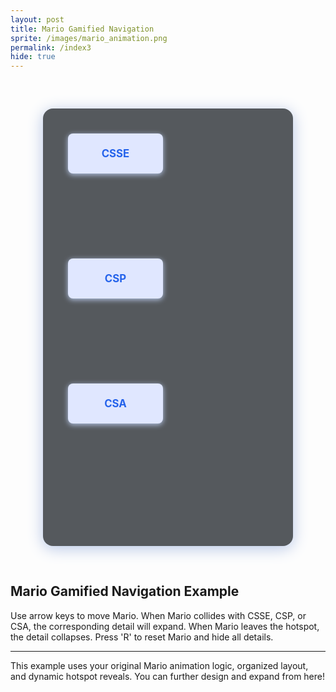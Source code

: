 ```yaml
---
layout: post 
title: Mario Gamified Navigation
sprite: /images/mario_animation.png
permalink: /index3
hide: true
---
```


<!-- Container for Mario and hotspots/details -->
<div id="game-area" style="position: relative; width: 400px; height: 700px; margin: 60px auto;">
  <!-- Mario sprite -->
  <p id="mario" class="sprite"></p>

  <!-- Hotspot text elements -->
  <div id="hotspot-csse" class="hotspot" style="top: 40px; left: 40px;">CSSE</div>
  <div id="hotspot-csp" class="hotspot" style="top: 240px; left: 40px;">CSP</div>
  <div id="hotspot-csa" class="hotspot" style="top: 440px; left: 40px;">CSA</div>

  <!-- Detail sections -->
  <div id="section-csse" class="detail-section" style="top: 40px; left: 200px;">  
    <h3>CSSE Detail</h3>
    <p>Computer Science and Software Engineering: JavaScript, OOP, algorithmic thinking, game dev projects.</p>
  </div>
  <div id="section-csp" class="detail-section" style="top: 240px; left: 200px;">
    <h3>CSP Detail</h3>
    <p>Computer Science Principles: Python, algorithms, data, networks, impact of computing.</p>
  </div>
  <div id="section-csa" class="detail-section" style="top: 440px; left: 200px;">
    <h3>CSA Detail</h3>
    <p>AP Computer Science A: Java, data structures, recursion, team projects, AP prep.</p>
  </div>
</div>

<style>
#game-area {
  position: relative;
  width: 400px;
  height: 700px;
  margin: 60px auto;
  background: #55595dff;
  border-radius: 16px;
  box-shadow: 0 4px 24px #b6c6e6;
}
.sprite {
  height: 256px;
  width: 256px;
  background-image: url('/images/mario_animation.png');
  background-repeat: no-repeat;
  position: absolute;
  top: 20px;
  left: 20px;
  background-position: 0px 0px;
  z-index: 3;
  transform: scale(0.25);
  transform-origin: top left;
}
.hotspot {
  position: absolute;
  width: 120px;
  height: 48px;
  font-weight: bold;
  color: #2563eb;
  background: #e0e7ff;
  padding: 8px 16px;
  border-radius: 8px;
  z-index: 2;
  font-size: 1.2em;
  box-shadow: 0 2px 8px #b6c6e6;
  text-align: center;
  display: flex;
  align-items: center;
  justify-content: center;
}
.detail-section {
  position: absolute;
  display: none;
  border: 2px solid #2563eb;
  padding: 16px;
  background: #2758dfff;
  max-width: 160px;
  min-height: 48px;
  border-radius: 8px;
  z-index: 1;
}
</style>

<script>
// Mario animation metadata
var mario_metadata = {
  Rest:   {row: 0,  col: 0,  frames: 15},
  RestL:  {row: 1,  col: 0,  frames: 15},
  Walk:   {row: 2,  col: 0,  frames: 8},
  Tada:   {row: 2,  col: 11, frames: 3},
  WalkL:  {row: 3,  col: 0,  frames: 8},
  TadaL:  {row: 3,  col: 11, frames: 3},
  Run1:   {row: 4,  col: 0,  frames: 15},
  Run1L:  {row: 5,  col: 0,  frames: 15},
  Run2:   {row: 6,  col: 0,  frames: 15},
  Run2L:  {row: 7,  col: 0,  frames: 15},
  Puff:   {row: 8,  col: 0,  frames: 15},
  PuffL:  {row: 9,  col: 0,  frames: 15},
  Cheer:  {row: 10, col: 0,  frames: 15},
  CheerL: {row: 11, col: 0,  frames: 15},
  Flip:   {row: 12, col: 0,  frames: 15},
  FlipL:  {row: 13, col: 0,  frames: 15}
};

class Mario {
  constructor(meta_data) {
    this.tID = null;
    this.positionX = 40;
    this.positionY = 40;
    this.currentSpeed = 0;
    this.marioElement = document.getElementById("mario");
    this.pixels = 256;
    this.interval = 100;
    this.obj = meta_data;
    this.marioElement.style.position = "absolute";
    this.moving = false;
    this.direction = {x: 0, y: 0};
    this.hotspots = [
      {id: 'hotspot-csse', section: 'section-csse'},
      {id: 'hotspot-csp', section: 'section-csp'},
      {id: 'hotspot-csa', section: 'section-csa'}
    ];
    this.activeSection = null;
    this.currentAnim = 'Rest';
  }

  animate(animName, speed) {
    let frame = 0;
    const obj = this.obj[animName];
    const row = obj.row * this.pixels;
    this.currentAnim = animName;
    this.currentSpeed = speed;
    this.stopAnimate();
    this.tID = setInterval(() => {
      const col = (frame + obj.col) * this.pixels;
      this.marioElement.style.backgroundPosition = `-${col}px -${row}px`;
      this.positionX += speed * this.direction.x;
      this.positionY += speed * this.direction.y;
      this.marioElement.style.left = `${this.positionX}px`;
      this.marioElement.style.top = `${this.positionY}px`;
      frame = (frame + 1) % obj.frames;
      this.checkHotspots();
    }, this.interval);
  }

  startWalkingRight() {
    this.direction = {x: 1, y: 0};
    this.animate("Walk", 8);
  }
  startWalkingLeft() {
    this.direction = {x: -1, y: 0};
    this.animate("WalkL", 8);
  }
  startWalkingDown() {
    this.direction = {x: 0, y: 1};
    this.animate("Walk", 8);
  }
  startWalkingUp() {
    this.direction = {x: 0, y: -1};
    this.animate("Walk", 8);
  }
  startResting() {
    this.direction = {x: 0, y: 0};
    this.animate("Rest", 0);
  }
  stopAnimate() {
    clearInterval(this.tID);
    this.tID = null;
  }

  checkHotspots() {
      let collided = false;
      // Mario is visually scaled down, so collision box must be scaled too
      const scale = 0.25;
      for (const h of this.hotspots) {
        const el = document.getElementById(h.id);
        const hx = el.offsetLeft;
        const hy = el.offsetTop;
        const hw = el.offsetWidth;
        const hh = el.offsetHeight;
        const mx = this.positionX;
        const my = this.positionY;
        const mw = this.marioElement.offsetWidth * scale;
        const mh = this.marioElement.offsetHeight * scale;
        if (
          mx < hx + hw &&
          mx + mw > hx &&
          my < hy + hh &&
          my + mh > hy
        ) {
          document.getElementById(h.section).style.display = 'block';
          this.activeSection = h.section;
          collided = true;
        } else {
          document.getElementById(h.section).style.display = 'none';
        }
      }
      if (!collided) {
        this.activeSection = null;
      }
  }

  reset() {
    this.stopAnimate();
    this.positionX = 40;
    this.positionY = 40;
    this.marioElement.style.left = `40px`;
    this.marioElement.style.top = `40px`;
    for (const h of this.hotspots) {
      document.getElementById(h.section).style.display = 'none';
    }
    this.activeSection = null;
    this.startResting();
  }
}

const mario = new Mario(mario_metadata);

// Key press/release controls
window.addEventListener("keydown", (event) => {
  if (event.repeat) return;
  if (event.key === "ArrowRight" || event.key === "d" || event.key === "D") {
    mario.startWalkingRight();
  }
  if (event.key === "ArrowLeft" || event.key === "a" || event.key === "A") {
    mario.startWalkingLeft();
  }
  if (event.key === "ArrowDown" || event.key === "s" || event.key === "S") {
    mario.startWalkingDown();
  }
  if (event.key === "ArrowUp" || event.key === "w" || event.key === "W") {
    mario.startWalkingUp();
  }
  if (event.key === "r" || event.key === "R") {
    mario.reset();
  }
});
window.addEventListener("keyup", (event) => {
  if (["ArrowRight","ArrowLeft","ArrowDown","ArrowUp","d","a","s","w","D","A","S","W"].includes(event.key)) {
    mario.stopAnimate();
    mario.startResting();
  }
});

// On page load, Mario rests
window.addEventListener("DOMContentLoaded", () => {
  mario.startResting();
});
</script>

## Mario Gamified Navigation Example

Use arrow keys to move Mario. When Mario collides with CSSE, CSP, or CSA, the corresponding detail will expand. When Mario leaves the hotspot, the detail collapses. Press 'R' to reset Mario and hide all details.

---

This example uses your original Mario animation logic, organized layout, and dynamic hotspot reveals. You can further design and expand from here!
